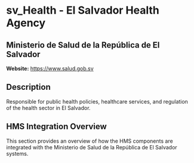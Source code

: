 # sv_Health - El Salvador Health Agency

## Ministerio de Salud de la República de El Salvador

**Website:** https://www.salud.gob.sv

## Description

Responsible for public health policies, healthcare services, and regulation of the health sector in El Salvador.

## HMS Integration Overview

This section provides an overview of how the HMS components are integrated with the Ministerio de Salud de la República de El Salvador systems.

